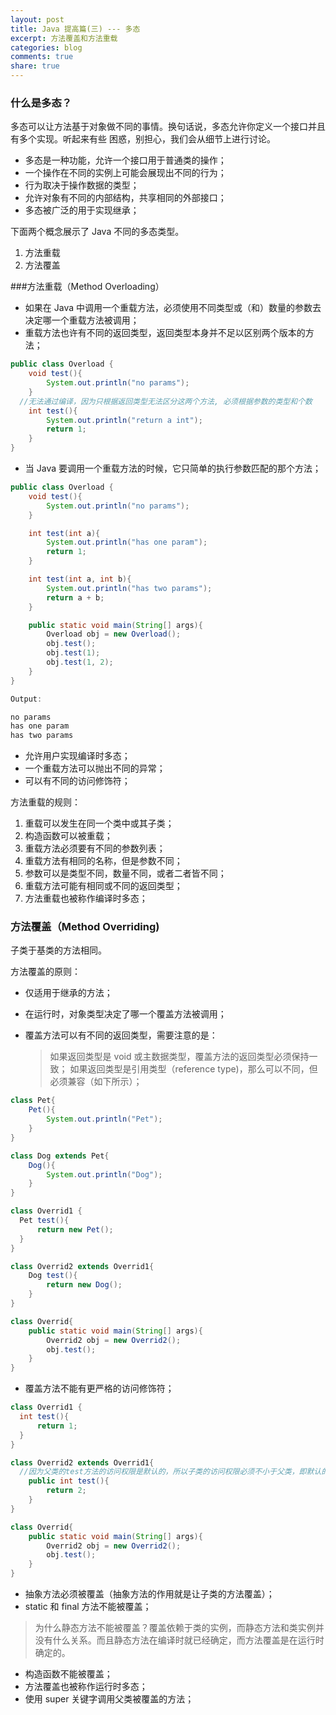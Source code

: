 ```yaml
---
layout: post
title: Java 提高篇(三) --- 多态
excerpt: 方法覆盖和方法重载
categories: blog
comments: true
share: true
---
```


### 什么是多态？

多态可以让方法基于对象做不同的事情。换句话说，多态允许你定义一个接口并且有多个实现。听起来有些
困惑，别担心，我们会从细节上进行讨论。

* 多态是一种功能，允许一个接口用于普通类的操作；
* 一个操作在不同的实例上可能会展现出不同的行为；
* 行为取决于操作数据的类型；
* 允许对象有不同的内部结构，共享相同的外部接口；
* 多态被广泛的用于实现继承；

下面两个概念展示了 Java 不同的多态类型。

1. 方法重载
2. 方法覆盖

###方法重载（Method Overloading）

* 如果在 Java 中调用一个重载方法，必须使用不同类型或（和）数量的参数去决定哪一个重载方法被调用；
* 重载方法也许有不同的返回类型，返回类型本身并不足以区别两个版本的方法；

```java
public class Overload {
	void test(){
		System.out.println("no params");
	}
  //无法通过编译，因为只根据返回类型无法区分这两个方法, 必须根据参数的类型和个数
	int test(){
		System.out.println("return a int");
		return 1;
	}
}
```

* 当 Java 要调用一个重载方法的时候，它只简单的执行参数匹配的那个方法；

```java
public class Overload {
	void test(){
		System.out.println("no params");
	}

	int test(int a){
		System.out.println("has one param");
		return 1;
	}

	int test(int a, int b){
		System.out.println("has two params");
		return a + b;
	}

	public static void main(String[] args){
		Overload obj = new Overload();
		obj.test();
		obj.test(1);
		obj.test(1, 2);
	}
}

Output:

no params
has one param
has two params
```

* 允许用户实现编译时多态；
* 一个重载方法可以抛出不同的异常；
* 可以有不同的访问修饰符；

方法重载的规则：

1. 重载可以发生在同一个类中或其子类；
2. 构造函数可以被重载；
3. 重载方法必须要有不同的参数列表；
4. 重载方法有相同的名称，但是参数不同；
5. 参数可以是类型不同，数量不同，或者二者皆不同；
6. 重载方法可能有相同或不同的返回类型；
7. 方法重载也被称作编译时多态；

### 方法覆盖（Method Overriding)

子类于基类的方法相同。

方法覆盖的原则：

* 仅适用于继承的方法；
* 在运行时，对象类型决定了哪一个覆盖方法被调用；
* 覆盖方法可以有不同的返回类型，需要注意的是：

	> 如果返回类型是 void 或主数据类型，覆盖方法的返回类型必须保持一致；
	> 如果返回类型是引用类型（reference type)，那么可以不同，但必须兼容（如下所示）；

```java
class Pet{
	Pet(){
		System.out.println("Pet");
	}
}

class Dog extends Pet{
	Dog(){
		System.out.println("Dog");
	}
}

class Overrid1 {
  Pet test(){
	  return new Pet();
  }
}

class Overrid2 extends Overrid1{
	Dog test(){
		return new Dog();
	}
}

class Overrid{
	public static void main(String[] args){
		Overrid2 obj = new Overrid2();
		obj.test();
	}
}
```

* 覆盖方法不能有更严格的访问修饰符；

```java
class Overrid1 {
  int test(){
	  return 1;
  }
}

class Overrid2 extends Overrid1{
  //因为父类的test方法的访问权限是默认的，所以子类的访问权限必须不小于父类，即默认的，protected 或 public
	public int test(){
		return 2;
	}
}

class Overrid{
	public static void main(String[] args){
		Overrid2 obj = new Overrid2();
		obj.test();
	}
}
```

* 抽象方法必须被覆盖（抽象方法的作用就是让子类的方法覆盖）；
* static 和 final 方法不能被覆盖；

>为什么静态方法不能被覆盖？覆盖依赖于类的实例，而静态方法和类实例并没有什么关系。而且静态方法在编译时就已经确定，而方法覆盖是在运行时确定的。

* 构造函数不能被覆盖；
* 方法覆盖也被称作运行时多态；
* 使用 super 关键字调用父类被覆盖的方法；